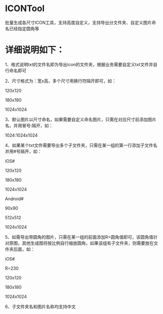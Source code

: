# ICONTool

批量生成各尺寸ICON工具，支持高度自定义，支持导出分文件夹、自定义图片命名已经指定圆角等


# 详细说明如下：

1、格式说明txt的文件名即为导出icon的文件夹，根据业务需要自定义txt文件并自行命名即可

2、尺寸格式为：宽x高，多个尺寸用换行符隔开即可，如：

  120x120
  
  180x180
  
  1024x1024
  
3、默认图片以尺寸命名，如果需要自定义命名图片，只需在对应尺寸前添加图片名，并用冒号:隔开，如：

  1024:1024x1024
  
4、如果某个txt文件需要导出多个子文件夹，只需在某一组的第一行添加子文件名并用#号隔开，如：

  iOS#
  
  120x120
  
  180x180
  
  1024x1024

  Android#
  
  90x90
  
  512x512
  
  1024x1024

5、如需导出带圆角的图片，只需在某一组的前面添加R=圆角值即可，该圆角值针对原图，其他生成图将按比例自行缩放圆角，如果该组有子文件夹，则需要放在文件夹后面，如：
  
  iOS#
  
  R=230
  
  120x120
  
  180x180
  
  1024x1024
  
6、子文件夹名和图片名称均支持中文

